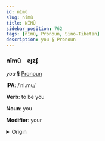 ```yaml
---
id: nîmû
slug: nîmû
title: NÎMÛ
sidebar_position: 762
tags: [nîmû, Pronoun, Sino-Tibetan]
description: you § Pronoun
---
```


### nîmû&emsp;<span kind="abugida">ƨɟƶʄ</span>

*you* **§** [Pronoun](../../tags/Pronoun)

**IPA**: /ˈni.mu/

**Verb**: to be you

**Noun**: you

**Modifier**: your

<details>
    <summary>Origin</summary>
    Dungan ниму nimu [nimʊ]<br/>
    <em>Sino-Tibetan Language Family</em>
</details>